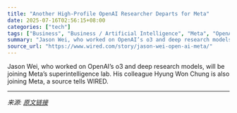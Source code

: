 ```yaml
---
title: "Another High-Profile OpenAI Researcher Departs for Meta"
date: 2025-07-16T02:56:15+08:00
categories: ["tech"]
tags: ["Business", "Business / Artificial Intelligence", "Meta", "OpenAI", "artificial intelligence", "machine learning", "chatbots", "Money Talks"]
summary: "Jason Wei, who worked on OpenAI’s o3 and deep research models, will be joining Meta’s superintelligence lab. His colleague Hyung Won Chung is also joining Meta, a source tells WIRED."
source_url: "https://www.wired.com/story/jason-wei-open-ai-meta/"
---
```


Jason Wei, who worked on OpenAI’s o3 and deep research models, will be joining Meta’s superintelligence lab. His colleague Hyung Won Chung is also joining Meta, a source tells WIRED.

---

*来源: [原文链接](https://www.wired.com/story/jason-wei-open-ai-meta/)*
